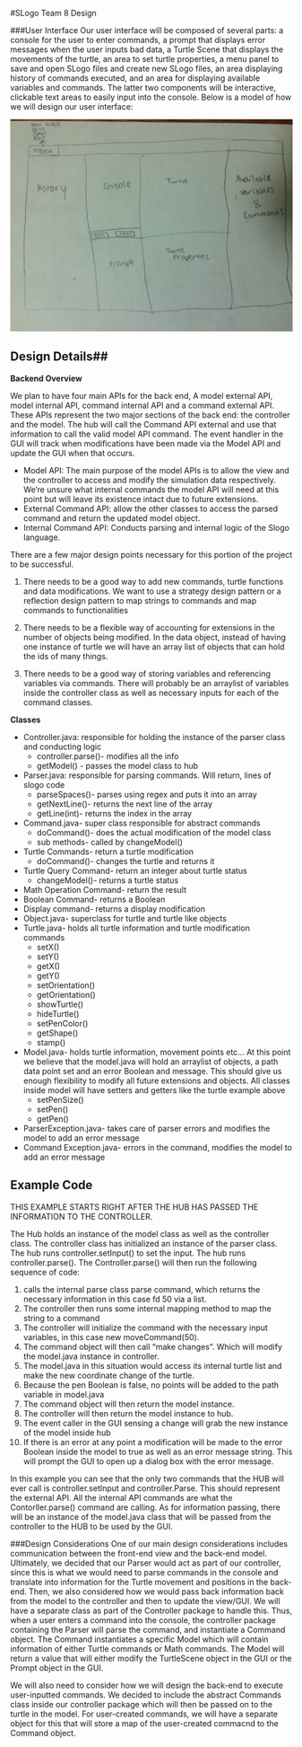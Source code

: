 #SLogo Team 8 Design

###User Interface
Our user interface will be composed of several parts: a console for the user to enter commands, a prompt that displays error messages when the user inputs bad data, a Turtle Scene that displays the movements of the turtle, an area to set turtle properties, a menu panel to save and open SLogo files and create new SLogo files, an area displaying history of commands executed, and an area for displaying available variables and commands. The latter two components will be interactive, clickable text areas to easily input into the console. Below is a model of how we will design our user interface:

![This is cool, too bad you can't see it](SlogoUI.JPG "Main Screen")


## Design Details##

**Backend Overview**

We plan to have four main APIs for the back end, A model external API, model internal API, command internal API and a command external API. These APIs represent the two major sections of the back end: the controller and the model. The hub will call the Command API external and use that information to call the valid model API command. The event handler in the GUI will track when modifications have been made via the Model API and update the GUI when that occurs. 

 - Model API: The main purpose of the model APIs is to allow the view and the controller to access and modify the simulation data respectively. We’re unsure what internal commands the model API will need at this point but will leave its existence intact due to future extensions. 
 - External Command API: allow the other classes to access the parsed command and return the updated model object. 
 - Internal Command API: Conducts parsing and internal logic of the Slogo language. 

There are a few major design points necessary for this portion of the project to be successful. 

1.	There needs to be a good way to add new commands, turtle functions and data modifications. We want to use a strategy design pattern or a reflection design pattern to map strings to commands and map commands to functionalities 

2.	There needs to be a flexible way of accounting for extensions in the number of objects being modified. In the data object, instead of having one instance of turtle we will have an array list of objects that can hold the ids of many things. 

3.	There needs to be a good way of storing variables and referencing variables via commands. There will probably be an arraylist of variables inside the controller class as well as necessary inputs for each of the command classes. 


**Classes**

 - Controller.java: responsible for holding the instance of the parser class and conducting logic
	 - controller.parse()- modifies all the info
	 - getModel() - passes the model class to hub
 - Parser.java: responsible for parsing commands. Will return, lines of slogo code
	 - parseSpaces()- parses using regex and puts it into an array
	 - getNextLine()- returns the next line of the array
	 - getLine(int)- returns the index in the array
 - Command.java- super class responsible for abstract commands
	 - doCommand()- does the actual modification of the model class
	 - sub methods- called by changeModel()
 - Turtle Commands- return a turtle modification
	 - doCommand()- changes the turtle and returns it
 - Turtle Query Command- return an integer about turtle status
	 - changeModel()- returns a turtle status
 - Math Operation Command- return the result
 - Boolean Command- returns a Boolean
 - Display command- returns a display modification
 - Object.java- superclass for turtle and turtle like objects 
 - Turtle.java- holds all turtle information and turtle modification commands
	 - setX()
	 - setY()
	 - getX()
	 - getY()
	 - setOrientation()
	 - getOrientation()
	 - showTurtle()
	 - hideTurtle()
	 - setPenColor()
	 - getShape()
	 - stamp()
 - Model.java- holds turtle information, movement points etc… At this point we believe that the model.java will hold an arraylist of objects, a path data point set and an error Boolean and message. This should give us enough flexibility to modify all future extensions and objects. All classes inside model will have setters and getters like the turtle example above 
	 - setPenSize()
	 - setPen()
	 - getPen()
 - ParserException.java- takes care of parser errors and modifies the model to add an error message
 - Command Exception.java- errors in the command, modifies the model to add an error message


## Example Code ##

THIS EXAMPLE STARTS RIGHT AFTER THE HUB HAS PASSED THE INFORMATION TO THE CONTROLLER.

The Hub holds an instance of the model class as well as the controller class. The controller class has initialized an instance of the parser class. The hub runs controller.setInput() to set the input. The hub runs controller.parse(). The Controller.parse() will then run the following sequence of code:

1.	calls the internal parse class parse command, which returns the necessary information in this case fd 50 via a list. 
2.	The controller then runs some internal mapping method to map the string to a command
3.	The controller will initialize the command with the necessary input variables, in this case new moveCommand(50). 
4.	The command object will then call “make changes”. Which will modify the model.java instance in controller. 
5.	The model.java in this situation would access its internal turtle list and make the new coordinate change of the turtle.
6.	Because the pen Boolean is false, no points will be added to the path variable in model.java
7.	The command object will then return the model instance. 
8.	The controller will then return the model instance to hub.
9.	The event caller in the GUI sensing a change will grab the new instance of the model inside hub 
10.	If there is an error at any point a modification will be made to the error Boolean inside the model to true as well as an error message string. This will prompt the GUI to open up a dialog box with the error message. 

In this example you can see that the only two commands that the HUB will ever call is controller.setInput and controller.Parse. This should represent the external API. All the internal API commands are what the Contorller.parse() command are calling. As for information passing, there will be an instance of the model.java class that will be passed from the controller to the HUB to be used by the GUI.

###Design Considerations
One of our main design considerations includes communication between the front-end view and the back-end model. Ultimately, we decided that our Parser would act as part of our controller, since this is what we would need to parse commands in the console and translate into information for the Turtle movement and positions in the back-end. Then, we also considered how we would pass back information back from the model to the controller and then to update the view/GUI. We will have a separate class as part of the Controller package to handle this. Thus, when a user enters a command into the console, the controller package containing the Parser will parse the command, and instantiate a Command object. The Command instantiates a specific Model which will contain information of either Turtle commands or Math commands. The Model will return a value that will either modify the TurtleScene object in the GUI or the Prompt object in the GUI.

We will also need to consider how we will design the back-end to execute user-inputted commands. We decided to include the abstract Commands class inside our controller package which will then be passed on to the turtle in the model. For user-created commands, we will have a separate object for this that will store a map of the user-created commacnd to the Command object. 
